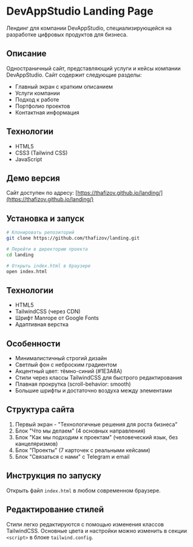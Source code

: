 # DevAppStudio Landing Page

Лендинг для компании DevAppStudio, специализирующейся на разработке цифровых продуктов для бизнеса.

## Описание

Одностраничный сайт, представляющий услуги и кейсы компании DevAppStudio. Сайт содержит следующие разделы:
- Главный экран с кратким описанием
- Услуги компании
- Подход к работе
- Портфолио проектов
- Контактная информация

## Технологии

- HTML5
- CSS3 (Tailwind CSS)
- JavaScript

## Демо версия

Сайт доступен по адресу: [https://thafizov.github.io/landing/](https://thafizov.github.io/landing/)

## Установка и запуск

```bash
# Клонировать репозиторий
git clone https://github.com/thafizov/landing.git

# Перейти в директорию проекта
cd landing

# Открыть index.html в браузере
open index.html
```

## Технологии

- HTML5
- TailwindCSS (через CDN)
- Шрифт Manrope от Google Fonts
- Адаптивная верстка

## Особенности

- Минималистичный строгий дизайн
- Светлый фон с неброским градиентом
- Акцентный цвет: тёмно-синий (#1E3A8A)
- Стили через классы TailwindCSS для быстрого редактирования
- Плавная прокрутка (scroll-behavior: smooth)
- Большие шрифты и достаточно воздуха между элементами

## Структура сайта

1. Первый экран - "Технологичные решения для роста бизнеса"
2. Блок "Что мы делаем" (4 основных направления)
3. Блок "Как мы подходим к проектам" (человеческий язык, без канцеляризмов)
4. Блок "Проекты" (7 карточек с реальными кейсами)
5. Блок "Связаться с нами" с Telegram и email

## Инструкция по запуску

Открыть файл `index.html` в любом современном браузере.

## Редактирование стилей

Стили легко редактируются с помощью изменения классов TailwindCSS. Основные цвета и настройки можно изменить в секции `<script>` в блоке `tailwind.config`. 
